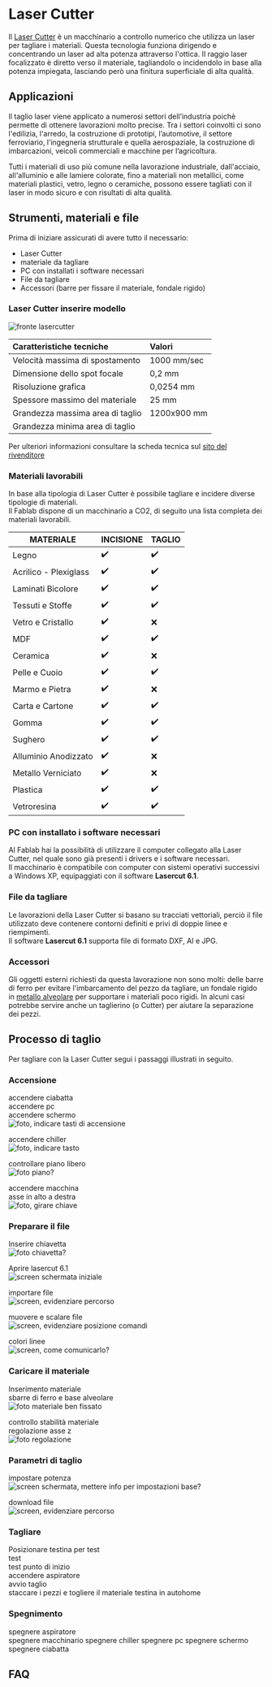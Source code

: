 # Laser Cutter
Il [Laser Cutter](https://en.wikipedia.org/wiki/Laser_cutting) è un macchinario a controllo numerico che utilizza un laser per tagliare i materiali. Questa tecnologia funziona dirigendo e concentrando un laser ad alta potenza attraverso l'ottica. Il raggio laser focalizzato è diretto verso il materiale, tagliandolo o incidendolo in base alla potenza impiegata, lasciando però una finitura superficiale di alta qualità.

## Applicazioni
Il taglio laser viene applicato a numerosi settori dell’industria poichè permette di ottenere lavorazioni molto precise. Tra i settori coinvolti ci sono l'edilizia, l'arredo, la costruzione di prototipi, l’automotive, il settore ferroviario, l’ingegneria strutturale e quella aerospaziale, la costruzione di imbarcazioni, veicoli commerciali e macchine per l’agricoltura.

Tutti i materiali di uso più comune nella lavorazione industriale, dall'acciaio, all'alluminio e alle lamiere colorate, fino a materiali non metallici, come materiali plastici, vetro, legno o ceramiche, possono essere tagliati con il laser in modo sicuro e con risultati di alta qualità.  

## Strumenti, materiali e file
Prima di iniziare assicurati di avere tutto il necessario:
- Laser Cutter
- materiale da tagliare
- PC con installati i software necessari
- File da tagliare
- Accessori (barre per fissare il materiale, fondale rigido)

### Laser Cutter inserire modello

![fronte lasercutter](/)  
<!-- inserire foto del cono laser, slide marco -->

| Caratteristiche tecniche           | Valori                                   |   
|:-----------------------------------|:-----------------------------------------|   
| Velocità massima di spostamento    | 1000 mm/sec                              |   
| Dimensione dello spot focale       | 0,2 mm                                   |   
| Risoluzione grafica                | 0,0254 mm                                |   
| Spessore massimo del materiale     | 25 mm                                    |      
| Grandezza massima area di taglio   | 1200x900 mm                              |   
| Grandezza minima area di taglio    |                                          |        

Per ulteriori informazioni consultare la scheda tecnica sul [sito del rivenditore](https://www.ricami.piemonte.it/-/plotter-laser-co2-1300x900mm-wl1390)

### Materiali lavorabili
In base alla tipologia di Laser Cutter è possibile tagliare e incidere diverse tipologie di materiali.   
 Il Fablab dispone di un macchinario a CO2, di seguito una lista completa dei materiali lavorabili.   

| MATERIALE              |INCISIONE    	      | TAGLIO             |   
|------------------------|--------------------|--------------------|   
| Legno		             | :heavy_check_mark: | :heavy_check_mark: |   
| Acrilico - Plexiglass  | :heavy_check_mark: | :heavy_check_mark: |   
| Laminati Bicolore	     | :heavy_check_mark: | :heavy_check_mark: |   
| Tessuti e Stoffe       | :heavy_check_mark: | :heavy_check_mark: |   
| Vetro e Cristallo      | :heavy_check_mark: | :x:                |   
| MDF                    | :heavy_check_mark: | :heavy_check_mark: |   
| Ceramica               | :heavy_check_mark: | :x:                |    
| Pelle e Cuoio          | :heavy_check_mark: | :heavy_check_mark: |   
| Marmo e Pietra         | :heavy_check_mark: | :x:                |   
| Carta e Cartone	     | :heavy_check_mark: | :heavy_check_mark: |   
| Gomma                  | :heavy_check_mark: | :heavy_check_mark: |   
| Sughero                | :heavy_check_mark: | :heavy_check_mark: |   
| Alluminio Anodizzato   | :heavy_check_mark: | :x:                |   
| Metallo Verniciato     | :heavy_check_mark: | :x:                |   
| Plastica               | :heavy_check_mark: | :heavy_check_mark: |   
| Vetroresina            | :heavy_check_mark: | :heavy_check_mark: |   

### PC con installato i software necessari
Al Fablab hai la possibilità di utilizzare il computer collegato alla Laser Cutter, nel quale sono già presenti i drivers e i software necessari.   
Il macchinario è compatibile con computer con sistemi operativi successivi a Windows XP, equipaggiati con il software __Lasercut 6.1__.  

### File da tagliare
Le lavorazioni della Laser Cutter si basano su tracciati vettoriali, perciò il file utilizzato deve contenere contorni definiti e privi di doppie linee e riempimenti.   
Il software __Lasercut 6.1__ supporta file di formato DXF, AI e JPG.
<!-- controllare che ai e jpg funzionino, bpm funziona? -->

### Accessori
Gli oggetti esterni richiesti da questa lavorazione non sono molti: delle barre di ferro per evitare l'imbarcamento del pezzo da tagliare, un fondale rigido in [metallo alveolare](https://www.cel.eu/it/prodotti/alveolari/alluminio) per supportare i materiali poco rigidi. In alcuni casi potrebbe servire anche un taglierino (o Cutter) per aiutare la separazione dei pezzi.

## Processo di taglio

Per tagliare con la Laser Cutter segui i passaggi illustrati in seguito.

### Accensione
accendere ciabatta   
accendere pc   
accendere schermo   
![foto, indicare tasti di accensione](https://via.placeholder.com/600x300)

accendere chiller   
![foto, indicare tasto](https://via.placeholder.com/600x300)

controllare piano libero   
![foto piano?](https://via.placeholder.com/600x300)

accendere macchina   
asse in alto a destra   
![foto, girare chiave](https://via.placeholder.com/600x300)

### Preparare il file   
Inserire chiavetta   
![foto chiavetta?](https://via.placeholder.com/600x300)

Aprire lasercut 6.1   
![screen schermata iniziale](https://via.placeholder.com/600x300)

importare file   
![screen, evidenziare percorso](https://via.placeholder.com/600x300)

muovere e scalare file   
![screen, evidenziare posizione comandi](https://via.placeholder.com/600x300)

colori linee   
![screen, come comunicarlo?](https://via.placeholder.com/600x300)
<!-- per questa parte vedere se sul manuale c'è qualcosa di chiaro, -->

### Caricare il materiale 
Inserimento materiale   
sbarre di ferro e base alveolare   
![foto materiale ben fissato](https://via.placeholder.com/600x300)

controllo stabilità materiale   
regolazione asse z   
![foto regolazione](https://via.placeholder.com/600x300)

### Parametri di taglio
<!-- questa parte metterla insieme alla preparazione file? -->
impostare potenza   
![screen schermata, mettere info per impostazioni base?](https://via.placeholder.com/600x300)

download file   
![screen, evidenziare percorso](https://via.placeholder.com/600x300)

### Tagliare
Posizionare testina per test   
test   
test punto di inizio   
accendere aspiratore   
avvio taglio   
staccare i pezzi e togliere il materiale
testina in autohome

### Spegnimento 
spegnere aspiratore   
spegnere macchinario
spegnere chiller
spegnere pc
spegnere schermo
spegnere ciabatta




## FAQ